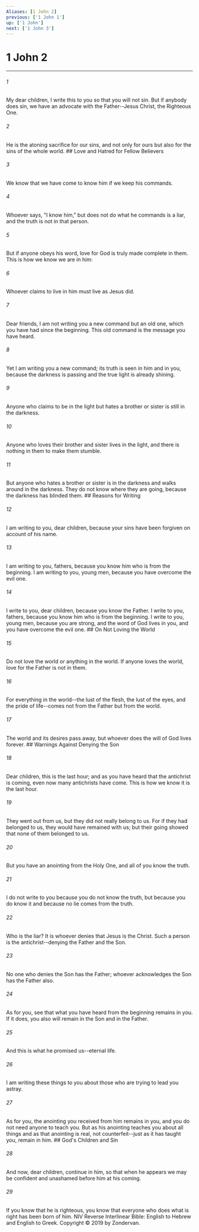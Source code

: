 ```yaml
---
Aliases: [1 John 2]
previous: ['1 John 1']
up: ['1 John']
next: ['1 John 3']
---
```

# 1 John 2

***


###### 1 
My dear children, I write this to you so that you will not sin. But if anybody does sin, we have an advocate with the Father--Jesus Christ, the Righteous One. 

###### 2 
He is the atoning sacrifice for our sins, and not only for ours but also for the sins of the whole world. ## Love and Hatred for Fellow Believers 

###### 3 
We know that we have come to know him if we keep his commands. 

###### 4 
Whoever says, "I know him," but does not do what he commands is a liar, and the truth is not in that person. 

###### 5 
But if anyone obeys his word, love for God is truly made complete in them. This is how we know we are in him: 

###### 6 
Whoever claims to live in him must live as Jesus did. 

###### 7 
Dear friends, I am not writing you a new command but an old one, which you have had since the beginning. This old command is the message you have heard. 

###### 8 
Yet I am writing you a new command; its truth is seen in him and in you, because the darkness is passing and the true light is already shining. 

###### 9 
Anyone who claims to be in the light but hates a brother or sister is still in the darkness. 

###### 10 
Anyone who loves their brother and sister lives in the light, and there is nothing in them to make them stumble. 

###### 11 
But anyone who hates a brother or sister is in the darkness and walks around in the darkness. They do not know where they are going, because the darkness has blinded them. ## Reasons for Writing 

###### 12 
I am writing to you, dear children, because your sins have been forgiven on account of his name. 

###### 13 
I am writing to you, fathers, because you know him who is from the beginning. I am writing to you, young men, because you have overcome the evil one. 

###### 14 
I write to you, dear children, because you know the Father. I write to you, fathers, because you know him who is from the beginning. I write to you, young men, because you are strong, and the word of God lives in you, and you have overcome the evil one. ## On Not Loving the World 

###### 15 
Do not love the world or anything in the world. If anyone loves the world, love for the Father is not in them. 

###### 16 
For everything in the world--the lust of the flesh, the lust of the eyes, and the pride of life--comes not from the Father but from the world. 

###### 17 
The world and its desires pass away, but whoever does the will of God lives forever. ## Warnings Against Denying the Son 

###### 18 
Dear children, this is the last hour; and as you have heard that the antichrist is coming, even now many antichrists have come. This is how we know it is the last hour. 

###### 19 
They went out from us, but they did not really belong to us. For if they had belonged to us, they would have remained with us; but their going showed that none of them belonged to us. 

###### 20 
But you have an anointing from the Holy One, and all of you know the truth. 

###### 21 
I do not write to you because you do not know the truth, but because you do know it and because no lie comes from the truth. 

###### 22 
Who is the liar? It is whoever denies that Jesus is the Christ. Such a person is the antichrist--denying the Father and the Son. 

###### 23 
No one who denies the Son has the Father; whoever acknowledges the Son has the Father also. 

###### 24 
As for you, see that what you have heard from the beginning remains in you. If it does, you also will remain in the Son and in the Father. 

###### 25 
And this is what he promised us--eternal life. 

###### 26 
I am writing these things to you about those who are trying to lead you astray. 

###### 27 
As for you, the anointing you received from him remains in you, and you do not need anyone to teach you. But as his anointing teaches you about all things and as that anointing is real, not counterfeit--just as it has taught you, remain in him. ## God's Children and Sin 

###### 28 
And now, dear children, continue in him, so that when he appears we may be confident and unashamed before him at his coming. 

###### 29 
If you know that he is righteous, you know that everyone who does what is right has been born of him. NIV Reverse Interlinear Bible: English to Hebrew and English to Greek. Copyright © 2019 by Zondervan.
